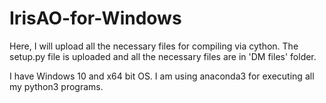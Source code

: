 # IrisAO-for-Windows

Here, I will upload all the necessary files for compiling via cython. The setup.py file is uploaded and all the necessary files are in 'DM files' folder.  

I have Windows 10 and x64 bit OS. I am using anaconda3 for executing all my python3 programs.
